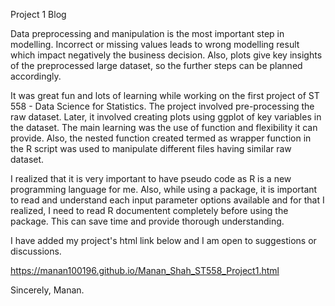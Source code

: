 Project 1 Blog

Data preprocessing and manipulation is the most important step in modelling. Incorrect or missing values leads to wrong modelling result which impact negatively 
the business decision. Also, plots give key insights of the preprocessed large dataset, so the further steps can be planned accordingly.

It was great fun and lots of learning while working on the first project of ST 558 - Data Science for Statistics. The project involved pre-processing the raw 
dataset. Later, it involved creating plots using ggplot of key variables in the dataset. The main learning was the use of function and flexibility it can provide.
Also, the nested function created termed as wrapper function in the R script was used to manipulate different files having similar raw dataset. 

I realized that it is very important to have pseudo code as R is a new programming language for me. Also, while using a package, it is important to read and
understand each input parameter options available and for that I realized, I need to read R documentent completely before using the package. This can save time 
and provide thorough understanding. 

I have added my project's html link below and I am open to suggestions or discussions.

https://manan100196.github.io/Manan_Shah_ST558_Project1.html

Sincerely,
Manan.
